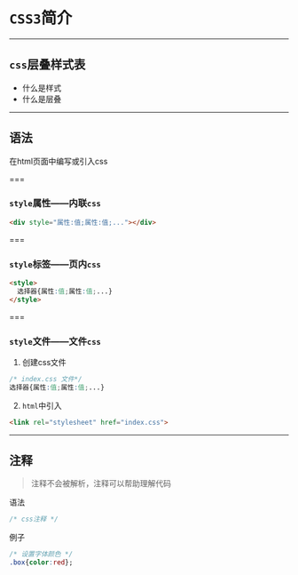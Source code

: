 # `CSS3`简介

---

## `css`层叠样式表

- 什么是样式
- 什么是层叠

---

## 语法

在html页面中编写或引入css

===

### `style`属性——内联`css`

```html
<div style="属性:值;属性:值;..."></div>
```

===

### `style`标签——页内`css`

```html
<style>
  选择器{属性:值;属性:值;...}
</style>
```

===

### `style`文件——文件`css`

1. 创建css文件

```css
/* index.css 文件*/
选择器{属性:值;属性:值;...}
```

2. `html`中引入

```html
<link rel="stylesheet" href="index.css">
```

---

## 注释

> 注释不会被解析，注释可以帮助理解代码

语法

```css
/* css注释 */
```

例子

```css
/* 设置字体颜色 */
.box{color:red};
```




